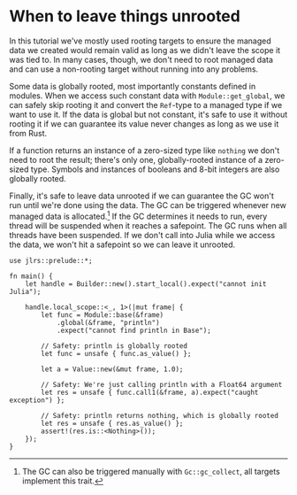 # When to leave things unrooted

In this tutorial we've mostly used rooting targets to ensure the managed data we created would remain valid as long as we didn't leave the scope it was tied to. In many cases, though, we don't need to root managed data and can use a non-rooting target without running into any problems.

Some data is globally rooted, most importantly constants defined in modules. When we access such constant data with `Module::get_global`, we can safely skip rooting it and convert the `Ref`-type to a managed type if we want to use it. If the data is global but not constant, it's safe to use it without rooting it if we can guarantee its value never changes as long as we use it from Rust.

If a function returns an instance of a zero-sized type like `nothing` we don't need to root the result; there's only one, globally-rooted instance of a zero-sized type. Symbols and instances of booleans and 8-bit integers are also globally rooted.

Finally, it's safe to leave data unrooted if we can guarantee the GC won't run until we're done using the data. The GC can be triggered whenever new managed data is allocated.[^1] If the GC determines it needs to run, every thread will be suspended when it reaches a safepoint. The GC runs when all threads have been suspended. If we don't call into Julia while we access the data, we won't hit a safepoint so we can leave it unrooted.

```rust,ignore
use jlrs::prelude::*;

fn main() {
    let handle = Builder::new().start_local().expect("cannot init Julia");

    handle.local_scope::<_, 1>(|mut frame| {
        let func = Module::base(&frame)
            .global(&frame, "println")
            .expect("cannot find println in Base");

        // Safety: println is globally rooted
        let func = unsafe { func.as_value() };

        let a = Value::new(&mut frame, 1.0);

        // Safety: We're just calling println with a Float64 argument
        let res = unsafe { func.call1(&frame, a).expect("caught exception") };

        // Safety: println returns nothing, which is globally rooted
        let res = unsafe { res.as_value() };
        assert!(res.is::<Nothing>());
    });
}
```

[^1]: The GC can also be triggered manually with `Gc::gc_collect`, all targets implement this trait.
